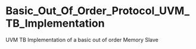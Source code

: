 # Basic_Out_Of_Order_Protocol_UVM_TB_Implementation
UVM TB Implementation of a basic  out of order Memory Slave
